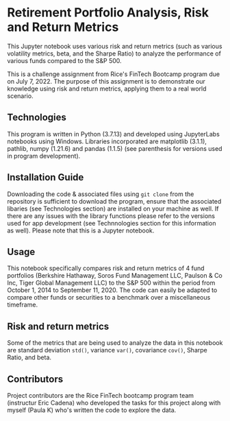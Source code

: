 # Retirement Portfolio Analysis, Risk and Return Metrics

This Jupyter notebook uses various risk and return metrics (such as various volatility metrics, beta, and the Sharpe Ratio) to analyze the performance of various funds compared to the S&P 500. 

This is a challenge assignment from Rice's FinTech Bootcamp program due on July 7, 2022. The purpose of this assignment is to demonstrate our knowledge using risk and return metrics, applying them to a real world scenario. 

## Technologies

This program is written in Python (3.7.13) and developed using JupyterLabs notebooks using Windows. Libraries incorporated are matplotlib (3.1.1), pathlib, numpy (1.21.6) and pandas (1.1.5) (see parenthesis for versions used in program development).

## Installation Guide

Downloading the code & associated files using `git clone` from the repository is sufficient to download the program, ensure that the associated libaries (see Technologies section) are installed on your machine as well. If there are any issues with the library functions please refer to the versions used for app development (see Technnologies section for this information as well).  Please note that this is a Jupyter notebook. 

## Usage

This notebook specifically compares risk and return metrics of 4 fund portfolios (Berkshire Hathaway, Soros Fund Management LLC, Paulson & Co Inc, Tiger Global Management LLC) to the S&P 500 within the period from October 1, 2014 to September 11, 2020. The code can easily be adapted to compare other funds or securities to a benchmark over a miscellaneous timeframe. 

## Risk and return metrics

Some of the metrics that are being used to analyze the data in this notebook are standard deviation `std()`, variance `var()`, covariance `cov()`, Sharpe Ratio, and beta.  

## Contributors

Project contributors are the Rice FinTech bootcamp program team (instructur Eric Cadena) who developed the tasks for this project along with myself (Paula K) who's written the code to explore the data.
